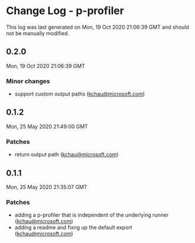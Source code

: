 # Change Log - p-profiler

This log was last generated on Mon, 19 Oct 2020 21:06:39 GMT and should not be manually modified.

<!-- Start content -->

## 0.2.0

Mon, 19 Oct 2020 21:06:39 GMT

### Minor changes

- support custom output paths (kchau@microsoft.com)

## 0.1.2

Mon, 25 May 2020 21:49:00 GMT

### Patches

- return output path (kchau@microsoft.com)

## 0.1.1

Mon, 25 May 2020 21:35:07 GMT

### Patches

- adding a p-profiler that is independent of the underlying runner (kchau@microsoft.com)
- adding a readme and fixng up the default export (kchau@microsoft.com)

